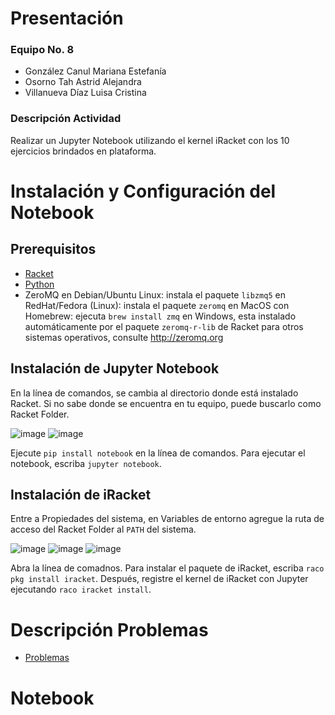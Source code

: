 # Presentación
### **Equipo No. 8** 
- González Canul Mariana Estefanía 
- Osorno Tah Astrid Alejandra
- Villanueva Díaz Luisa Cristina

### Descripción Actividad
Realizar un Jupyter Notebook utilizando el kernel iRacket con los 10 ejercicios brindados en plataforma.

# Instalación y Configuración del Notebook
## **Prerequisitos**
- [Racket](https://racket-lang.org/)
- [Python](https://www.python.org/downloads/)
- ZeroMQ
en Debian/Ubuntu Linux: instala el paquete `libzmq5` 
en RedHat/Fedora (Linux): instala el paquete `zeromq`
en MacOS con Homebrew: ejecuta `brew install zmq`
en Windows, esta instalado automáticamente por el paquete `zeromq-r-lib` de Racket
para otros sistemas operativos, consulte http://zeromq.org

## **Instalación de Jupyter Notebook**
En la línea de comandos, se cambia al directorio donde está instalado Racket. Si no sabe donde se encuentra en tu equipo, puede buscarlo como Racket Folder.

![image](https://github.com/marglezc/Programacion-Funcional-EQ08/assets/144637940/977ed8fc-482e-4692-9fe4-b13920b683fc)
![image](https://github.com/marglezc/Programacion-Funcional-EQ08/assets/144637940/2d269d07-29ac-4104-a5f2-2683000869ab)

Ejecute `pip install notebook` en la línea de comandos.
Para ejecutar el notebook, escriba `jupyter notebook`.

## **Instalación de iRacket**

Entre a Propiedades del sistema, en Variables de entorno agregue la ruta de acceso del Racket Folder al `PATH` del sistema.

![image](https://github.com/marglezc/Programacion-Funcional-EQ08/assets/144637940/2a594f71-81cd-46ca-9001-618a248c9906)
![image](https://github.com/marglezc/Programacion-Funcional-EQ08/assets/144637940/23764360-e132-4916-989c-589005715128)
![image](https://github.com/marglezc/Programacion-Funcional-EQ08/assets/144637940/6a7a2455-57ba-4802-b9c8-840a97cbe0f7)

Abra la línea de comadnos. Para instalar el paquete de iRacket, escriba `raco pkg install iracket`.
Después, registre el kernel de iRacket con Jupyter ejecutando `raco iracket install`.

# Descripción Problemas
- [Problemas](https://github.com/marglezc/Programacion-Funcional-EQ08/blob/Archivos/Ejecuci%C3%B3nProblemas.md)
# Notebook
